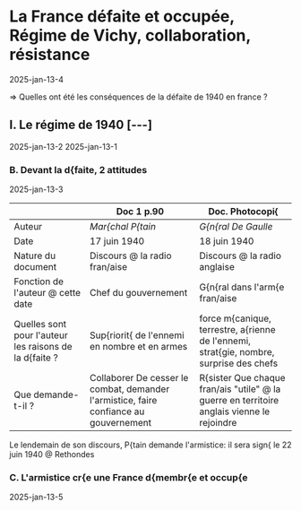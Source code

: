 # La France défaite et occupée, Régime de Vichy, collaboration, résistance

2025-jan-13-4

=> Quelles ont été les conséquences de la défaite de 1940 en france ?

## I. Le régime de 1940 [---]

2025-jan-13-2
2025-jan-13-1

### B. Devant la d{faite, 2 attitudes

2025-jan-13-3

| | Doc 1 p.90 | Doc. Photocopi{ |
|-|-|-|
| Auteur | *Mar{chal P{tain* | *G{n{ral De Gaulle* |
| Date | 17 juin 1940 | 18 juin 1940 |
| Nature du document | Discours @ la radio fran/aise | Discours @ la radio anglaise |
| Fonction de l'auteur @ cette date | Chef du gouvernement | G{n{ral dans l'arm{e fran/aise |
| Quelles sont pour l'auteur les raisons de la d{faite ? | Sup{riorit{ de l'ennemi en nombre et en armes | force m{canique, terrestre, a{rienne de l'ennemi, strat{gie, nombre, surprise des chefs |
| Que demande-t-il ? | Collaborer De cesser le combat, demander l'armistice, faire confiance au gouvernement | R{sister Que chaque fran/ais "utile" @ la guerre en territoire anglais vienne le rejoindre |

Le lendemain de son discours, P{tain demande l'armistice: il sera sign{ le 22 juin 1940 @ Rethondes

### C. L'armistice cr{e une France d{membr{e et occup{e


2025-jan-13-5


